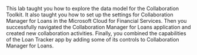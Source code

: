 This lab taught you how to explore the data model for the Collaboration Toolkit. It also taught you how to set up the settings for Collaboration Manager for Loans in the Microsoft Cloud for Financial Services. Then you successfully navigated the Collaboration Manager for Loans application and created new collaboration activities. Finally, you combined the capabilities of the Loan Tracker app by adding some of its controls to Collaboration Manager for Loans.
